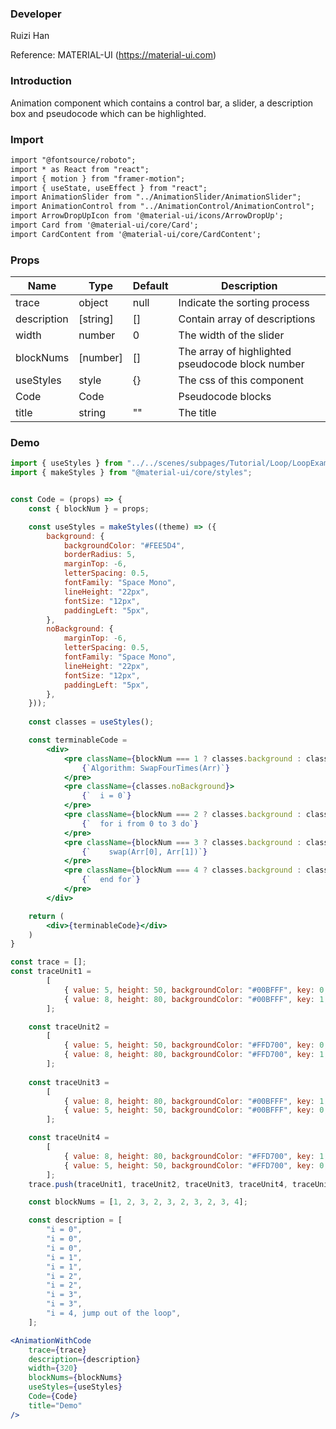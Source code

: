 ### **Developer**

Ruizi Han

Reference: MATERIAL-UI (https://material-ui.com)

### **Introduction**

Animation component which contains a control bar, a slider, a description box and pseudocode which can be highlighted.

### **Import**

```html
import "@fontsource/roboto";
import * as React from "react";
import { motion } from "framer-motion";
import { useState, useEffect } from "react";
import AnimationSlider from "../AnimationSlider/AnimationSlider";
import AnimationControl from "../AnimationControl/AnimationControl";
import ArrowDropUpIcon from '@material-ui/icons/ArrowDropUp';
import Card from '@material-ui/core/Card';
import CardContent from '@material-ui/core/CardContent';
```

### **Props**

| Name             | Type   | Default | Description                                                   |
| ---------------- | ------ | ------- | ------------------------------------------------------------- |
| trace         | object | null    | Indicate the sorting process                             |
| description         | [string] | []    | Contain array of descriptions                             |
| width | number | 0       | The width of the slider          |
| blockNums | [number] | [] | The array of highlighted pseudocode block number |
| useStyles | style | {} | The css of this component |
| Code | Code |  | Pseudocode blocks |
| title | string | "" | The title |

### **Demo**

```jsx
import { useStyles } from "../../scenes/subpages/Tutorial/Loop/LoopExample/Style";
import { makeStyles } from "@material-ui/core/styles";


const Code = (props) => {
    const { blockNum } = props;

    const useStyles = makeStyles((theme) => ({
        background: {
            backgroundColor: "#FEE5D4",
            borderRadius: 5,
            marginTop: -6,
            letterSpacing: 0.5,
            fontFamily: "Space Mono",
            lineHeight: "22px",
            fontSize: "12px",
            paddingLeft: "5px",
        },
        noBackground: {
            marginTop: -6,
            letterSpacing: 0.5,
            fontFamily: "Space Mono",
            lineHeight: "22px",
            fontSize: "12px",
            paddingLeft: "5px",
        },
    }));
    
    const classes = useStyles();

    const terminableCode =
        <div>
            <pre className={blockNum === 1 ? classes.background : classes.noBackground}>
                {`Algorithm: SwapFourTimes(Arr)`}
            </pre>
            <pre className={classes.noBackground}>
                {`  i = 0`}
            </pre>
            <pre className={blockNum === 2 ? classes.background : classes.noBackground}>
                {`  for i from 0 to 3 do`}
            </pre>
            <pre className={blockNum === 3 ? classes.background : classes.noBackground}>
                {`    swap(Arr[0], Arr[1])`}
            </pre>
            <pre className={blockNum === 4 ? classes.background : classes.noBackground}>
                {`  end for`}
            </pre>
        </div>

    return (
        <div>{terminableCode}</div>
    )
}

const trace = [];
const traceUnit1 =
        [
            { value: 5, height: 50, backgroundColor: "#00BFFF", key: 0, y: 0 },
            { value: 8, height: 80, backgroundColor: "#00BFFF", key: 1, y: 0 },
        ];

    const traceUnit2 =
        [
            { value: 5, height: 50, backgroundColor: "#FFD700", key: 0, y: 0 },
            { value: 8, height: 80, backgroundColor: "#FFD700", key: 1, y: 0 },
        ];
    
    const traceUnit3 =
        [
            { value: 8, height: 80, backgroundColor: "#00BFFF", key: 1, y: 0 },
            { value: 5, height: 50, backgroundColor: "#00BFFF", key: 0, y: 0 },
        ];

    const traceUnit4 =
        [
            { value: 8, height: 80, backgroundColor: "#FFD700", key: 1, y: 0 },
            { value: 5, height: 50, backgroundColor: "#FFD700", key: 0, y: 0 },
        ];
    trace.push(traceUnit1, traceUnit2, traceUnit3, traceUnit4, traceUnit1, traceUnit2, traceUnit3, traceUnit4, traceUnit1, traceUnit1);

    const blockNums = [1, 2, 3, 2, 3, 2, 3, 2, 3, 4];

    const description = [
        "i = 0",
        "i = 0",
        "i = 0",
        "i = 1",
        "i = 1",
        "i = 2",
        "i = 2",
        "i = 3",
        "i = 3",
        "i = 4, jump out of the loop",
    ];

<AnimationWithCode
    trace={trace}
    description={description}
    width={320}
    blockNums={blockNums}
    useStyles={useStyles}
    Code={Code}
    title="Demo"
/>
```